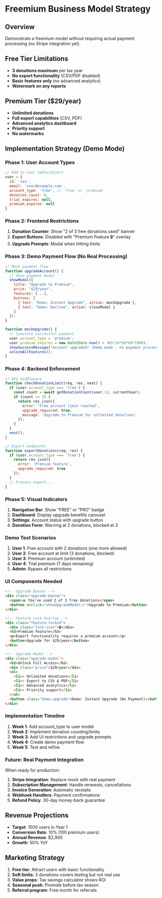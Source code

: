 # Freemium Business Model Strategy

## Overview
Demonstrate a freemium model without requiring actual payment processing (no Stripe integration yet).

## Free Tier Limitations
- **3 donations maximum** per tax year
- **No export functionality** (CSV/PDF disabled)
- **Basic features only** (no advanced analytics)
- **Watermark on any reports**

## Premium Tier ($29/year)
- **Unlimited donations**
- **Full export capabilities** (CSV, PDF)
- **Advanced analytics dashboard**
- **Priority support**
- **No watermarks**

## Implementation Strategy (Demo Mode)

### Phase 1: User Account Types
```javascript
// Add to user table/object
user = {
  id: 'xxx',
  email: 'user@example.com',
  account_type: 'free', // 'free' or 'premium'
  donation_count: 0,
  trial_expires: null,
  premium_expires: null
}
```

### Phase 2: Frontend Restrictions
1. **Donation Counter**: Show "2 of 3 free donations used" banner
2. **Export Buttons**: Disabled with "Premium Feature 🔒" overlay
3. **Upgrade Prompts**: Modal when hitting limits

### Phase 3: Demo Payment Flow (No Real Processing)
```javascript
// Mock payment flow
function upgradeAccount() {
  // Show payment modal
  showModal({
    title: "Upgrade to Premium",
    price: "$29/year",
    features: [...],
    buttons: [
      { text: "Demo: Instant Upgrade", action: mockUpgrade },
      { text: "Demo: Decline", action: closeModal }
    ]
  });
}

function mockUpgrade() {
  // Simulate successful payment
  user.account_type = 'premium';
  user.premium_expires = new Date(Date.now() + 365*24*60*60*1000);
  showSuccessMessage("Account upgraded! (Demo mode - no payment processed)");
  unlockAllFeatures();
}
```

### Phase 4: Backend Enforcement
```javascript
// API middleware
function checkDonationLimit(req, res, next) {
  if (user.account_type === 'free') {
    const count = await getDonationCount(user.id, currentYear);
    if (count >= 3) {
      return res.json({
        error: 'Free account limit reached',
        upgrade_required: true,
        message: 'Upgrade to Premium for unlimited donations'
      });
    }
  }
  next();
}

// Export endpoints
function exportDonations(req, res) {
  if (user.account_type === 'free') {
    return res.json({
      error: 'Premium feature',
      upgrade_required: true
    });
  }
  // Process export...
}
```

### Phase 5: Visual Indicators
1. **Navigation Bar**: Show "FREE" or "PRO" badge
2. **Dashboard**: Display upgrade benefits carousel
3. **Settings**: Account status with upgrade button
4. **Donation Form**: Warning at 2 donations, blocked at 3

### Demo Test Scenarios
1. **User 1**: Free account with 2 donations (one more allowed)
2. **User 2**: Free account at limit (3 donations, blocked)
3. **User 3**: Premium account (unlimited)
4. **User 4**: Trial premium (7 days remaining)
5. **Admin**: Bypass all restrictions

### UI Components Needed
```html
<!-- Upgrade Banner -->
<div class="upgrade-banner">
  <span>📊 You've used 2 of 3 free donations</span>
  <button onclick="showUpgradeModal()">Upgrade to Premium</button>
</div>

<!-- Feature Lock Overlay -->
<div class="feature-locked">
  <div class="lock-icon">🔒</div>
  <h3>Premium Feature</h3>
  <p>Export functionality requires a premium account</p>
  <button>Upgrade for $29/year</button>
</div>

<!-- Upgrade Modal -->
<div class="upgrade-modal">
  <h2>Unlock Full Access</h2>
  <div class="price">$29/year</div>
  <ul>
    <li>✓ Unlimited donations</li>
    <li>✓ Export to CSV & PDF</li>
    <li>✓ Advanced analytics</li>
    <li>✓ Priority support</li>
  </ul>
  <button class="demo-upgrade">Demo: Instant Upgrade (No Payment)</button>
</div>
```

### Implementation Timeline
1. **Week 1**: Add account_type to user model
2. **Week 2**: Implement donation counting/limits
3. **Week 3**: Add UI restrictions and upgrade prompts
4. **Week 4**: Create demo payment flow
5. **Week 5**: Test and refine

### Future: Real Payment Integration
When ready for production:
1. **Stripe Integration**: Replace mock with real payment
2. **Subscription Management**: Handle renewals, cancellations
3. **Invoice Generation**: Automatic receipts
4. **Webhook Handlers**: Payment confirmations
5. **Refund Policy**: 30-day money-back guarantee

## Revenue Projections
- **Target**: 1000 users in Year 1
- **Conversion Rate**: 10% (100 premium users)
- **Annual Revenue**: $2,900
- **Growth**: 50% YoY

## Marketing Strategy
1. **Free tier**: Attract users with basic functionality
2. **Soft limits**: 3 donations covers testing but not real use
3. **Value props**: Tax savings calculator shows ROI
4. **Seasonal push**: Promote before tax season
5. **Referral program**: Free month for referrals